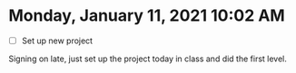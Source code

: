 # Monday, January 11, 2021 10:02 AM
- [ ] Set up new project

Signing on late, just set up the project today in class and did the first level.

